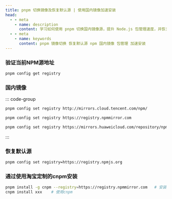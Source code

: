 ```yaml
---
title: pnpm 切换镜像及恢复默认源 | 使用国内镜像加速安装
head:
  - - meta
    - name: description
      content: 学习如何使用 pnpm 切换国内镜像源，提升 Node.js 包管理速度，并恢复到默认源。
  - - meta
    - name: keywords
      content: pnpm 镜像切换 恢复默认源 npm 国内镜像 包管理 加速安装
---
```


### 验证当前NPM源地址

```sh
pnpm config get registry
```

### 国内镜像

::: code-group

```sh [腾讯云]
pnpm config set registry http://mirrors.cloud.tencent.com/npm/
```

```sh [淘宝]
pnpm config set registry https://registry.npmmirror.com
```

```sh [华为云]
pnpm config set registry https://mirrors.huaweicloud.com/repository/npm/
```

:::

### 恢复默认源

```sh
pnpm config set registry=https://registry.npmjs.org
```

### 通过使用淘宝定制的cnpm安装

```sh
pnpm install -g cnpm --registry=https://registry.npmmirror.com   # 安装cnpm
cnpm install xxx    # 使用cnpm
```
